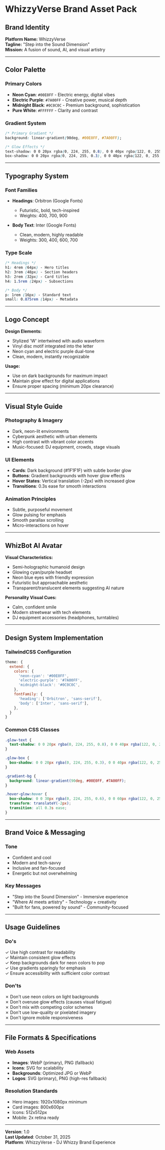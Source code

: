 # WhizzyVerse Brand Asset Pack

## Brand Identity

**Platform Name:** WhizzyVerse  
**Tagline:** "Step into the Sound Dimension"  
**Mission:** A fusion of sound, AI, and visual artistry

---

## Color Palette

### Primary Colors
- **Neon Cyan**: `#00E0FF` - Electric energy, digital vibes
- **Electric Purple**: `#7A00FF` - Creative power, musical depth
- **Midnight Black**: `#0C0C0C` - Premium background, sophistication
- **Pure White**: `#FFFFFF` - Clarity and contrast

### Gradient System
```css
/* Primary Gradient */
background: linear-gradient(90deg, #00E0FF, #7A00FF);

/* Glow Effects */
text-shadow: 0 0 20px rgba(0, 224, 255, 0.8), 0 0 40px rgba(122, 0, 255, 0.6);
box-shadow: 0 0 20px rgba(0, 224, 255, 0.3), 0 0 40px rgba(122, 0, 255, 0.2);
```

---

## Typography System

### Font Families
- **Headings**: Orbitron (Google Fonts)
  - Futuristic, bold, tech-inspired
  - Weights: 400, 700, 900
  
- **Body Text**: Inter (Google Fonts)
  - Clean, modern, highly readable
  - Weights: 300, 400, 600, 700

### Type Scale
```css
/* Headings */
h1: 4rem (64px) - Hero titles
h2: 3rem (48px) - Section headers
h3: 2rem (32px) - Card titles
h4: 1.5rem (24px) - Subsections

/* Body */
p: 1rem (16px) - Standard text
small: 0.875rem (14px) - Metadata
```

---

## Logo Concept

**Design Elements:**
- Stylized 'W' intertwined with audio waveform
- Vinyl disc motif integrated into the letter
- Neon cyan and electric purple dual-tone
- Clean, modern, instantly recognizable

**Usage:**
- Use on dark backgrounds for maximum impact
- Maintain glow effect for digital applications
- Ensure proper spacing (minimum 20px clearance)

---

## Visual Style Guide

### Photography & Imagery
- Dark, neon-lit environments
- Cyberpunk aesthetic with urban elements
- High contrast with vibrant color accents
- Music-focused: DJ equipment, crowds, stage visuals

### UI Elements
- **Cards**: Dark background (#1F1F1F) with subtle border glow
- **Buttons**: Gradient backgrounds with hover glow effects
- **Hover States**: Vertical translation (-2px) with increased glow
- **Transitions**: 0.3s ease for smooth interactions

### Animation Principles
- Subtle, purposeful movement
- Glow pulsing for emphasis
- Smooth parallax scrolling
- Micro-interactions on hover

---

## WhizBot AI Avatar

**Visual Characteristics:**
- Semi-holographic humanoid design
- Glowing cyan/purple headset
- Neon blue eyes with friendly expression
- Futuristic but approachable aesthetic
- Transparent/translucent elements suggesting AI nature

**Personality Visual Cues:**
- Calm, confident smile
- Modern streetwear with tech elements
- DJ equipment accessories (headphones, turntables)

---

## Design System Implementation

### TailwindCSS Configuration
```javascript
theme: {
  extend: {
    colors: {
      'neon-cyan': '#00E0FF',
      'electric-purple': '#7A00FF',
      'midnight-black': '#0C0C0C',
    },
    fontFamily: {
      'heading': ['Orbitron', 'sans-serif'],
      'body': ['Inter', 'sans-serif'],
    },
  }
}
```

### Common CSS Classes
```css
.glow-text {
  text-shadow: 0 0 20px rgba(0, 224, 255, 0.8), 0 0 40px rgba(122, 0, 255, 0.6);
}

.glow-box {
  box-shadow: 0 0 20px rgba(0, 224, 255, 0.3), 0 0 40px rgba(122, 0, 255, 0.2);
}

.gradient-bg {
  background: linear-gradient(90deg, #00E0FF, #7A00FF);
}

.hover-glow:hover {
  box-shadow: 0 0 30px rgba(0, 224, 255, 0.6), 0 0 60px rgba(122, 0, 255, 0.4);
  transform: translateY(-2px);
  transition: all 0.3s ease;
}
```

---

## Brand Voice & Messaging

### Tone
- Confident and cool
- Modern and tech-savvy
- Inclusive and fan-focused
- Energetic but not overwhelming

### Key Messages
- "Step into the Sound Dimension" - Immersive experience
- "Where AI meets artistry" - Technology + creativity
- "Built for fans, powered by sound" - Community-focused

---

## Usage Guidelines

### Do's
✓ Use high contrast for readability  
✓ Maintain consistent glow effects  
✓ Keep backgrounds dark for neon colors to pop  
✓ Use gradients sparingly for emphasis  
✓ Ensure accessibility with sufficient color contrast

### Don'ts
✗ Don't use neon colors on light backgrounds  
✗ Don't overuse glow effects (causes visual fatigue)  
✗ Don't mix with competing color schemes  
✗ Don't use low-quality or pixelated imagery  
✗ Don't ignore mobile responsiveness

---

## File Formats & Specifications

### Web Assets
- **Images**: WebP (primary), PNG (fallback)
- **Icons**: SVG for scalability
- **Backgrounds**: Optimized JPG or WebP
- **Logos**: SVG (primary), PNG (high-res fallback)

### Resolution Standards
- Hero images: 1920x1080px minimum
- Card images: 800x600px
- Icons: 512x512px
- Mobile: 2x retina ready

---

**Version**: 1.0  
**Last Updated**: October 31, 2025  
**Platform**: WhizzyVerse - DJ Whizzy Brand Experience
